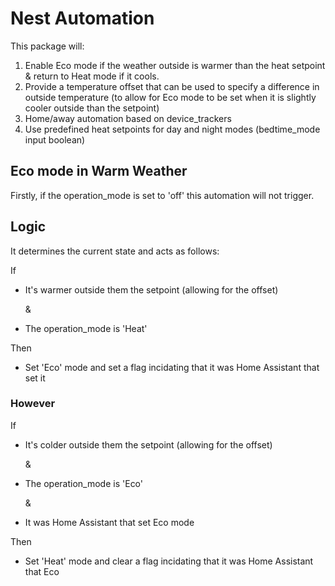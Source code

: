 # Nest Automation

This package will:
1. Enable Eco mode if the weather outside is warmer than the heat setpoint & return to Heat mode if it cools.
1. Provide a temperature offset that can be used to specify a difference in outside temperature (to allow for Eco mode to be set when it is slightly cooler outside than the setpoint)
1. Home/away automation based on device_trackers
1. Use predefined heat setpoints for day and night modes (bedtime_mode input boolean)

## Eco mode in Warm Weather
Firstly, if the operation_mode is set to 'off' this automation will not trigger.

## Logic
It determines the current state and acts as follows:
    
If

- It's warmer outside them the setpoint (allowing for the offset)

    &
- The operation_mode is 'Heat'

Then
- Set 'Eco' mode and set a flag incidating that it was Home Assistant that set it

### However
If

- It's colder outside them the setpoint (allowing for the offset)

    &
- The operation_mode is 'Eco'

    &
- It was Home Assistant that set Eco mode

Then
- Set 'Heat' mode and clear a flag incidating that it was Home Assistant that Eco